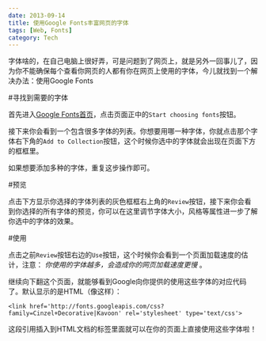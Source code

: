 ```yaml
---
date: 2013-09-14
title: 使用Google Fonts丰富网页的字体
tags: [Web, Fonts]
category: Tech
---
```


字体啥的，在自己电脑上很好弄，可是问题到了网页上，就是另外一回事儿了，因为你不能确保每个查看你网页的人都有你在网页上使用的字体，今儿就找到一个解决办法：使用Google Fonts

#寻找到需要的字体

首先进入[Google Fonts首页][Googlefonts home]，点击页面正中的`Start choosing fonts`按钮。

接下来你会看到一个包含很多字体的列表。你想要用哪一种字体，你就点击那个字体右下角的`Add to Collection`按钮，这个时候你选中的字体就会出现在页面下方的框框里。

如果想要添加多种的字体，重复这步操作即可。

[Googlefonts home]:http://www.google.com/fonts/#HomePlace:home

#预览

点击下方显示你选择的字体列表的灰色框框右上角的`Review`按钮，接下来你会看到你选择的所有字体的预览，你可以在这里调节字体大小，风格等属性进一步了解你选中的字体的效果。

#使用

点击之前`Review`按钮右边的`Use`按钮，这个时候你会看到一个页面加载速度的估计，注意： *你使用的字体越多，会造成你的网页加载速度更慢* 。

继续向下翻这个页面，就能够看到Google向你提供的使用这些字体的对应代码了。默认显示的是HTML（像这样）：

    <link href='http://fonts.googleapis.com/css?family=Cinzel+Decorative|Kavoon' rel='stylesheet' type='text/css'>

这段引用插入到HTML文档的<head>标签里面就可以在你的页面上直接使用这些字体啦！